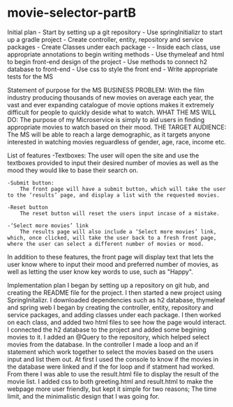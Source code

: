 # movie-selector-partB
Initial plan
    - Start by setting up a git repository 
    - Use springInitializr to start up a gradle project
    - Create controller, entity, repository and service packages
    - Create Classes under each package
    - 
    - Inside each class, use appropriate annotations to begin writing methods
    - Use thymeleaf and html to begin front-end design of the project
    - Use methods to connect h2 database to front-end 
    - Use css to style the front end
    - Write appropriate tests for the MS 

Statement of purpose for the MS
    BUSINESS PROBLEM:
    With the film industry producing thousands of new movies on average each year, the vast and ever expanding catalogue of movie options makes it extremely difficult for people to quickly deside what to watch.
    WHAT THE MS WILL DO:
    The purpose of my Microservice is simply to aid users in finding appropriate movies to watch based on their mood. 
    THE TARGET AUDIENCE:
    The MS will be able to reach a large demographic, as it targets anyone interested in watching movies reguardless of gender, age, race, income etc.

List of features
    -Textboxes:
        The user will open the site and use the textboxes provided to input their desired number of movies as well as the mood they would like to base their search on.

    -Submit button:
        The front page will have a submit button, which will take the user to the ‘results’ page, and display a list with the requested movies. 

    -Reset button
        The reset button will reset the users input incase of a mistake.

    -‘Select more movies’ link
        The results page will also include a ‘Select more movies’ link, which, once clicked, will take the user back to a fresh front page, where the user can select a different number of movies or mood.
  In addition to these features, the front page will display text that lets the user know where to input their mood and preferred number of movies, as well as letting the user know key words to use, such as "Happy".

Implementation plan
    I began by setting up a repository on git hub, and creating the README file for the project.
    I then started a new project using SpringInitalizr.
    I downloaded dependencies such as h2 database, thymeleaf and spring web
    I began by  creating the controller, entity, repository and service packages, and adding classes under each package.
    I then worked on each class, and added two html files to see how the page would interact.
    I connected the h2 database to the project and added some begining movies to it.
    I added an @Query to the repository, which helped select movies from the database.
    In the controller I made a loop and an if statement which work together to select the movies based on the users input and list them out. At first I used the console to know if the movies in the database were linked and if the for loop and if statment had worked.
    From there I was able to use the result.html file to display the result of the movie list.
    I added css to both greeting.html and result.html to make the webpage more user friendly, but kept it simple for two reasons; The time limit, and the minimalistic design that I was going for.



